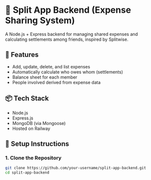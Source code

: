 # 💸 Split App Backend (Expense Sharing System)

A Node.js + Express backend for managing shared expenses and calculating settlements among friends, inspired by Splitwise.

## 🚀 Features

- Add, update, delete, and list expenses
- Automatically calculate who owes whom (settlements)
- Balance sheet for each member
- People involved derived from expense data

## 📦 Tech Stack

- Node.js
- Express.js
- MongoDB (via Mongoose)
- Hosted on Railway

## 🔧 Setup Instructions

### 1. Clone the Repository

```bash
git clone https://github.com/your-username/split-app-backend.git
cd split-app-backend
```
